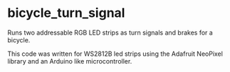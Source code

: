 # bicycle_turn_signal
Runs two addressable RGB LED strips as turn signals and brakes for a bicycle.

This code was written for WS2812B led strips using the Adafruit NeoPixel library and an Arduino like microcontroller.
